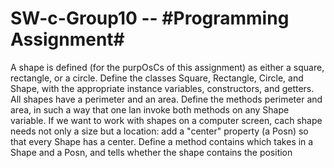 # SW-c-Group10 -- #Programming Assignment#

 A shape is defined (for the purpOsCs of this assignment) as either a square, rectangle, or a circle. Define the classes Square, Rectangle, Circle, and Shape, with the appropriate instance variables, constructors, and getters.
 All shapes have a perimeter and an area. Define the methods perimeter and area, in such a way that one lan invoke both methods on any Shape variable. If we want to work with shapes on a computer screen, cach shape needs not only a size but a location: add a "center" property (a Posn) so that every Shape
 has a center.
 Define a method contains which takes in a Shape and a Posn, and tells whether the shape contains the position
